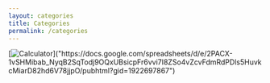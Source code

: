 ```yaml
---
layout: categories
title: Categories
permalink: /categories
---
```


[![Calculator]("https://docs.google.com/spreadsheets/d/e/2PACX-1vSHMibab_NyqB2SqTodj9OQxUBsicpFr6vvi7I8ZSo4vZcvFdmRdPDls5HuvkcMiarD82hd6V78jjpO/pubhtml?gid=1922697867")]("https://docs.google.com/spreadsheets/d/e/2PACX-1vSHMibab_NyqB2SqTodj9OQxUBsicpFr6vvi7I8ZSo4vZcvFdmRdPDls5HuvkcMiarD82hd6V78jjpO/pubhtml?gid=1922697867")

